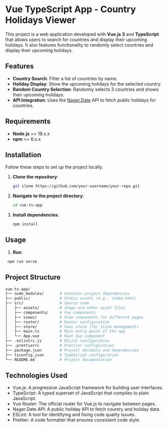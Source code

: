 # Vue TypeScript App - Country Holidays Viewer

This project is a web application developed with **Vue.js 3** and **TypeScript** that allows users to search for countries and display their upcoming holidays. It also features functionality to randomly select countries and display their upcoming holidays.

## Features

- **Country Search**: Filter a list of countries by name.
- **Holiday Display**: Show the upcoming holidays for the selected country.
- **Random Country Selection**: Randomly selects 3 countries and shows their upcoming holidays.
- **API Integration**: Uses the [Nager.Date](https://date.nager.at) API to fetch public holidays for countries.

## Requirements

- **Node.js** >= 18.x.x
- **npm** >= 6.x.x

## Installation

Follow these steps to set up the project locally.

1. **Clone the repository**:

   ```bash
   git clone https://github.com/your-username/your-repo.git

2. **Navigate to the project directory**:
    ```bash
   cd vue-ts-app

3. **Install dependencies**:
    ```bash
   npm install
    
## Usage
1. **Run**:
  ```bash
   npm run serve
```
## Project Structure
 ```bash
vue-ts-app/
├── node_modules/       # Contains project dependencies
├── public/             # Static assets (e.g., index.html)
├── src/                # Source code
│   ├── assets/         # Image and other asset files
│   ├── components/     # Vue components
│   ├── views/          # View components for different pages
│   ├── router/         # Router configuration
│   ├── store/          # Vuex store (for state management)
│   ├── main.ts         # Main entry point of the app
│   └── App.vue         # Root Vue component
├── .eslintrc.js        # ESLint configuration
├── .prettierrc         # Prettier configuration
├── package.json        # Project metadata and dependencies
├── tsconfig.json       # TypeScript configuration
└── README.md           # Project documentation
```
## Technologies Used
- Vue.js: A progressive JavaScript framework for building user interfaces.
- TypeScript: A typed superset of JavaScript that compiles to plain JavaScript.
- Vue Router: The official router for Vue.js to navigate between pages.
- Nager.Date API: A public holiday API to fetch country and holiday data.
- ESLint: A tool for identifying and fixing code quality issues.
- Prettier: A code formatter that ensures consistent code style.

